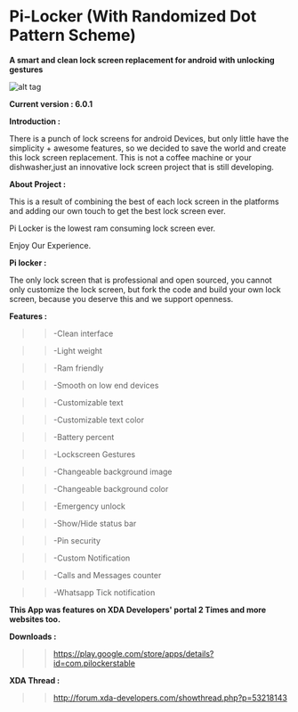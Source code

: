 Pi-Locker (With Randomized Dot Pattern Scheme)
=========

**A smart and clean lock screen replacement for android with unlocking gestures**
        
        
  ![alt tag](http://s2.postimg.org/ng1k5z4pl/pi_locker_header.png)




**Current version : 6.0.1**


**Introduction :**

There is a punch of lock screens for android Devices, but only little  have the simplicity + awesome features,
so we decided to save the world and create this lock screen replacement.
This is not a coffee machine or your dishwasher,just an innovative lock screen project that is still developing.


**About Project :**

This is a result of combining the best of each lock screen in the platforms and adding our own touch to get the best lock screen ever.

Pi Locker is the lowest ram consuming lock screen ever.

Enjoy Our Experience.

**Pi locker :**

The only lock screen that is professional and open sourced, you cannot only customize the lock screen, but fork the code and build your own lock screen, because you deserve this and we support openness.


**Features :**

>>-Clean interface

>>-Light weight

>>-Ram friendly

>>-Smooth on low end devices
    
>>-Customizable text
    
>>-Customizable text color
    
>>-Battery percent
    
>>-Lockscreen Gestures
    
>>-Changeable background image
    
>>-Changeable background color
    
>>-Emergency unlock
    
>>-Show/Hide status bar
    
>>-Pin security
    
>>-Custom Notification

>>-Calls and Messages counter 

>>-Whatsapp Tick notification


**This App was features on XDA Developers' portal 2 Times and more websites too.**



**Downloads :**

>>https://play.google.com/store/apps/details?id=com.pilockerstable



**XDA Thread :**

>>http://forum.xda-developers.com/showthread.php?p=53218143
